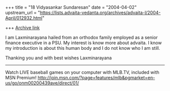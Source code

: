 +++
title = "18 Vidyasankar Sundaresan"
date = "2004-04-02"
upstream_url = "https://lists.advaita-vedanta.org/archives/advaita-l/2004-April/012932.html"

+++
[Archive link](https://lists.advaita-vedanta.org/archives/advaita-l/2004-April/012932.html)


I am Laxminarayana hailed from an orthodox family employed as a senior 
finance executive in a PSU. My interest is know more about advaita. I know 
my introduction is about this human body and I do not know who I am still.

Thanking you and with best wishes
Laxminarayana

_________________________________________________________________
Watch LIVE baseball games on your computer with MLB.TV, included with MSN 
Premium! 
http://join.msn.com/?page=features/mlb&pgmarket=en-us/go/onm00200439ave/direct/01/


